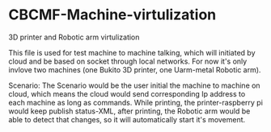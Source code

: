 # CBCMF-Machine-virtulization
3D printer and Robotic arm virtulization

This file is used for test machine to machine talking, which will initiated by cloud and be based on socket through local networks. For now it's only invlove two machines (one Bukito 3D printer, one Uarm-metal Robotic arm). 

Scenario:
The Scenario would be the user initial the machine to machine on cloud, which means the cloud would send corresponding Ip address to each machine as long as commands. While printing, the printer-raspberry pi would keep publish status-XML, after printing, the Robotic arm would be able to detect that changes, so it will automatically start it's movement.
